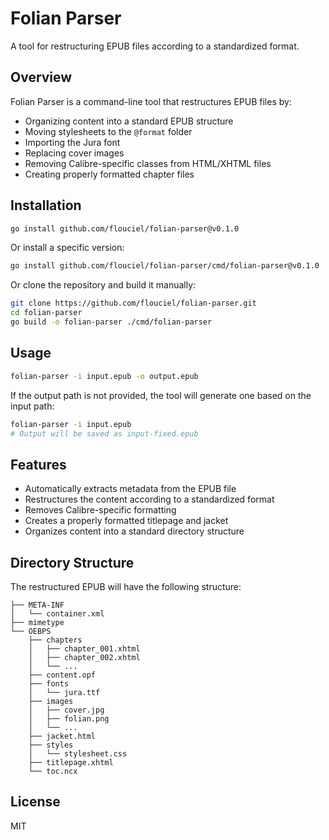 # Folian Parser

A tool for restructuring EPUB files according to a standardized format.

## Overview

Folian Parser is a command-line tool that restructures EPUB files by:

- Organizing content into a standard EPUB structure
- Moving stylesheets to the `@format` folder
- Importing the Jura font
- Replacing cover images
- Removing Calibre-specific classes from HTML/XHTML files
- Creating properly formatted chapter files

## Installation

```bash
go install github.com/flouciel/folian-parser@v0.1.0
```

Or install a specific version:

```bash
go install github.com/flouciel/folian-parser/cmd/folian-parser@v0.1.0
```

Or clone the repository and build it manually:

```bash
git clone https://github.com/flouciel/folian-parser.git
cd folian-parser
go build -o folian-parser ./cmd/folian-parser
```

## Usage

```bash
folian-parser -i input.epub -o output.epub
```

If the output path is not provided, the tool will generate one based on the input path:

```bash
folian-parser -i input.epub
# Output will be saved as input-fixed.epub
```

## Features

- Automatically extracts metadata from the EPUB file
- Restructures the content according to a standardized format
- Removes Calibre-specific formatting
- Creates a properly formatted titlepage and jacket
- Organizes content into a standard directory structure

## Directory Structure

The restructured EPUB will have the following structure:

```
├── META-INF
│   └── container.xml
├── mimetype
└── OEBPS
    ├── chapters
    │   ├── chapter_001.xhtml
    │   ├── chapter_002.xhtml
    │   └── ...
    ├── content.opf
    ├── fonts
    │   └── jura.ttf
    ├── images
    │   ├── cover.jpg
    │   ├── folian.png
    │   └── ...
    ├── jacket.html
    ├── styles
    │   └── stylesheet.css
    ├── titlepage.xhtml
    └── toc.ncx
```

## License

MIT
